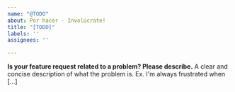 ```yaml
---
name: "@TODO"
about: Por hacer - Involúcrate!
title: "[TODO]"
labels: ''
assignees: ''

---
```


**Is your feature request related to a problem? Please describe.**
A clear and concise description of what the problem is. Ex. I'm always frustrated when [...]
